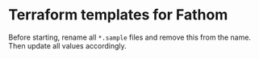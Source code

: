 # Terraform templates for Fathom

Before starting, rename all `*.sample` files and remove this from the name.
Then update all values accordingly.

